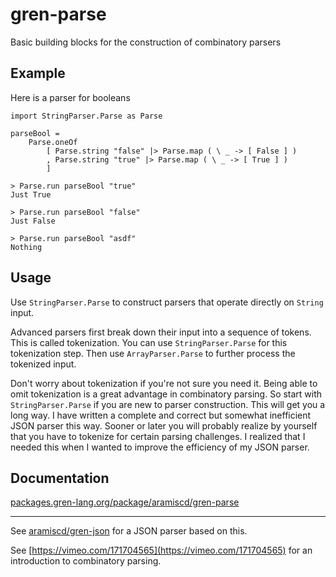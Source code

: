 # gren-parse

Basic building blocks for the construction of combinatory parsers


## Example

Here is a parser for booleans


```
import StringParser.Parse as Parse

parseBool =
    Parse.oneOf
        [ Parse.string "false" |> Parse.map ( \ _ -> [ False ] )
        , Parse.string "true" |> Parse.map ( \ _ -> [ True ] )
        ]
```
```
> Parse.run parseBool "true"
Just True

> Parse.run parseBool "false"
Just False

> Parse.run parseBool "asdf"
Nothing
```


## Usage

Use `StringParser.Parse` to construct parsers that operate directly on `String` input.

Advanced parsers first break down their input into a sequence of tokens.
This is called tokenization.
You can use `StringParser.Parse` for this tokenization step.
Then use `ArrayParser.Parse` to further process the tokenized input.

Don't worry about tokenization if you're not sure you need it.
Being able to omit tokenization is a great advantage in combinatory parsing.
So start with `StringParser.Parse` if you are new to parser construction.
This will get you a long way.
I have written a complete and correct but somewhat inefficient JSON parser this way.
Sooner or later you will probably realize by yourself that you have to tokenize for certain parsing challenges.
I realized that I needed this when I wanted to improve the efficiency of my JSON parser.


## Documentation

[packages.gren-lang.org/package/aramiscd/gren-parse](https://packages.gren-lang.org/package/aramiscd/gren-parse)

---

See [aramiscd/gren-json](https://github.com/aramiscd/gren-json) for a JSON parser based on this.

See [https://vimeo.com/171704565](https://vimeo.com/171704565) for an introduction to combinatory parsing.

